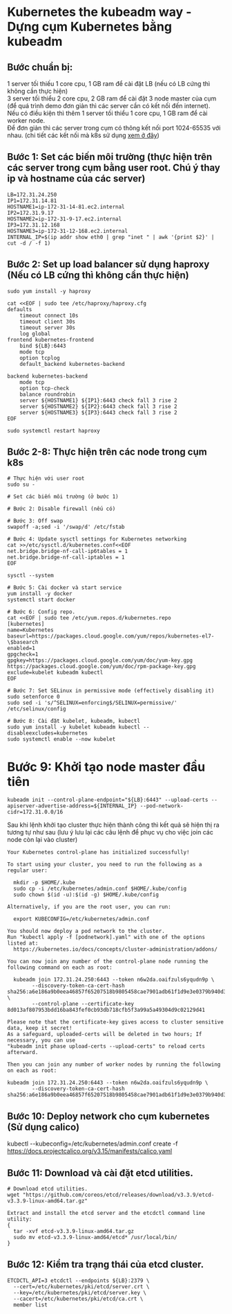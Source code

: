 # Kubernetes the kubeadm way - Dựng cụm Kubernetes bằng kubeadm

## Bước chuẩn bị:
1 server tối thiếu 1 core cpu, 1 GB ram để cài đặt LB (nếu có LB cứng thì không cần thực hiện)<br>
3 server tối thiểu 2 core cpu, 2 GB ram để cài đặt 3 node master của cụm (để quá trình demo đơn giản thì các server cần có kết nối đến internet).<br>
Nếu có điều kiện thì thêm 1 server tối thiểu 1 core cpu, 1 GB ram để cài worker node.<br>
Để đơn giản thì các server trong cụm có thông kết nối port 1024-65535 với nhau. (chi tiết các kết nối mà k8s sử dụng [xem ở đây](https://kubernetes.io/docs/reference/ports-and-protocols/))

## Bước 1: Set các biến môi trường (thực hiện trên các server trong cụm bằng user root. Chú ý thay ip và hostname của các server)
```
LB=172.31.24.250
IP1=172.31.14.81
HOSTNAME1=ip-172-31-14-81.ec2.internal
IP2=172.31.9.17
HOSTNAME2=ip-172-31-9-17.ec2.internal
IP3=172.31.12.168
HOSTNAME3=ip-172-31-12-168.ec2.internal
INTERNAL_IP=$(ip addr show eth0 | grep "inet " | awk '{print $2}' | cut -d / -f 1)
```

## Bước 2: Set up load balancer sử dụng haproxy (Nếu có LB cứng thì không cần thực hiện)
```
sudo yum install -y haproxy

cat <<EOF | sudo tee /etc/haproxy/haproxy.cfg
defaults
    timeout connect 10s
    timeout client 30s
    timeout server 30s
    log global
frontend kubernetes-frontend
    bind ${LB}:6443
    mode tcp
    option tcplog
    default_backend kubernetes-backend

backend kubernetes-backend
    mode tcp
    option tcp-check
    balance roundrobin
    server ${HOSTNAME1} ${IP1}:6443 check fall 3 rise 2
    server ${HOSTNAME2} ${IP2}:6443 check fall 3 rise 2
    server ${HOSTNAME3} ${IP3}:6443 check fall 3 rise 2
EOF

sudo systemctl restart haproxy
```

## Bước 2-8: Thực hiện trên các node trong cụm k8s
```
# Thực hiện với user root
sudo su -

# Set các biến môi trường (ở bước 1)

# Bước 2: Disable firewall (nếu có)

# Bước 3: Off swap
swapoff -a;sed -i '/swap/d' /etc/fstab

# Bước 4: Update sysctl settings for Kubernetes networking
cat >>/etc/sysctl.d/kubernetes.conf<<EOF
net.bridge.bridge-nf-call-ip6tables = 1
net.bridge.bridge-nf-call-iptables = 1
EOF

sysctl --system

# Bước 5: Cài docker và start service
yum install -y docker
systemctl start docker

# Bước 6: Config repo.
cat <<EOF | sudo tee /etc/yum.repos.d/kubernetes.repo
[kubernetes]
name=Kubernetes
baseurl=https://packages.cloud.google.com/yum/repos/kubernetes-el7-\$basearch
enabled=1
gpgcheck=1
gpgkey=https://packages.cloud.google.com/yum/doc/yum-key.gpg https://packages.cloud.google.com/yum/doc/rpm-package-key.gpg
exclude=kubelet kubeadm kubectl
EOF

# Bước 7: Set SELinux in permissive mode (effectively disabling it)
sudo setenforce 0
sudo sed -i 's/^SELINUX=enforcing$/SELINUX=permissive/' /etc/selinux/config

# Bước 8: Cài đặt kubelet, kubeadm, kubectl
sudo yum install -y kubelet kubeadm kubectl --disableexcludes=kubernetes
sudo systemctl enable --now kubelet
```

# Bước 9: Khởi tạo node master đầu tiên
```
kubeadm init --control-plane-endpoint="${LB}:6443" --upload-certs --apiserver-advertise-address=${INTERNAL_IP} --pod-network-cidr=172.31.0.0/16
```

Sau khi lệnh khởi tạo cluster thực hiện thành công thì kết quả sẽ hiện thị ra tương tự như sau (lưu ý lưu lại các câu lệnh để phục vụ cho việc join các node còn lại vào cluster)<br>
```
Your Kubernetes control-plane has initialized successfully!

To start using your cluster, you need to run the following as a regular user:

  mkdir -p $HOME/.kube
  sudo cp -i /etc/kubernetes/admin.conf $HOME/.kube/config
  sudo chown $(id -u):$(id -g) $HOME/.kube/config

Alternatively, if you are the root user, you can run:

  export KUBECONFIG=/etc/kubernetes/admin.conf

You should now deploy a pod network to the cluster.
Run "kubectl apply -f [podnetwork].yaml" with one of the options listed at:
  https://kubernetes.io/docs/concepts/cluster-administration/addons/

You can now join any number of the control-plane node running the following command on each as root:

  kubeadm join 172.31.24.250:6443 --token n6w2da.oaifzuls6yqudn9p \
        --discovery-token-ca-cert-hash sha256:a6e186a9b0eea46857f65207518b9805458cae7901adb61f1d9e3e0379b940d3 \
        --control-plane --certificate-key 8d013af807953bdd16ba843fef0cb93db718cfb5f3a99a5a49304d9c02129d41

Please note that the certificate-key gives access to cluster sensitive data, keep it secret!
As a safeguard, uploaded-certs will be deleted in two hours; If necessary, you can use
"kubeadm init phase upload-certs --upload-certs" to reload certs afterward.

Then you can join any number of worker nodes by running the following on each as root:

kubeadm join 172.31.24.250:6443 --token n6w2da.oaifzuls6yqudn9p \
        --discovery-token-ca-cert-hash sha256:a6e186a9b0eea46857f65207518b9805458cae7901adb61f1d9e3e0379b940d3 
```

## Bước 10: Deploy network cho cụm kubernetes (Sử dụng calico)
kubectl --kubeconfig=/etc/kubernetes/admin.conf create -f https://docs.projectcalico.org/v3.15/manifests/calico.yaml

## Bước 11: Download và cài đặt etcd utilities.
```
# Download etcd utilities.
wget "https://github.com/coreos/etcd/releases/download/v3.3.9/etcd-v3.3.9-linux-amd64.tar.gz"

Extract and install the etcd server and the etcdctl command line utility:
{
  tar -xvf etcd-v3.3.9-linux-amd64.tar.gz
  sudo mv etcd-v3.3.9-linux-amd64/etcd* /usr/local/bin/
}
```

## Bước 12: Kiểm tra trạng thái của etcd cluster.
```
ETCDCTL_API=3 etcdctl --endpoints ${LB}:2379 \
  --cert=/etc/kubernetes/pki/etcd/server.crt \
  --key=/etc/kubernetes/pki/etcd/server.key \
  --cacert=/etc/kubernetes/pki/etcd/ca.crt \
  member list
```